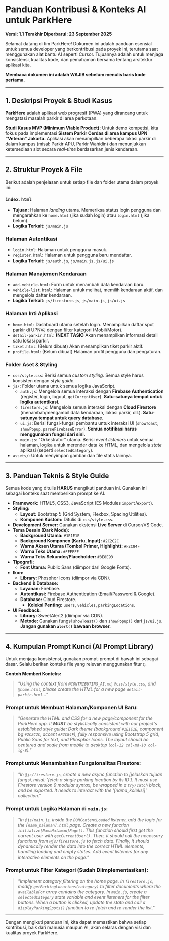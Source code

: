 # Panduan Kontribusi & Konteks AI untuk ParkHere

**Versi: 1.1**
**Terakhir Diperbarui: 23 September 2025**

Selamat datang di tim ParkHere! Dokumen ini adalah panduan esensial untuk semua developer yang berkontribusi pada proyek ini, terutama saat menggunakan alat bantu AI seperti Cursor. Tujuannya adalah untuk menjaga konsistensi, kualitas kode, dan pemahaman bersama tentang arsitektur aplikasi kita.

**Membaca dokumen ini adalah WAJIB sebelum menulis baris kode pertama.**

---

## 1. Deskripsi Proyek & Studi Kasus

**ParkHere** adalah aplikasi web progresif (PWA) yang dirancang untuk mengatasi masalah parkir di area perkotaan. 

**Studi Kasus MVP (Minimum Viable Product):** Untuk demo kompetisi, kita fokus pada implementasi **Sistem Parkir Cerdas di area kampus UPN "Veteran" Jakarta.** Aplikasi akan menampilkan beberapa lokasi parkir di dalam kampus (misal: Parkir APU, Parkir Wahidin) dan menunjukkan ketersediaan slot secara *real-time* berdasarkan jenis kendaraan.

---

## 2. Struktur Proyek & File

Berikut adalah penjelasan untuk setiap file dan folder utama dalam proyek ini:

### `index.html`
- **Tujuan:** Halaman *landing* utama. Memeriksa status login pengguna dan mengarahkan ke `home.html` (jika sudah login) atau `login.html` (jika belum).
- **Logika Terkait:** `js/main.js`

### Halaman Autentikasi
- `login.html`: Halaman untuk pengguna masuk.
- `register.html`: Halaman untuk pengguna baru mendaftar.
- **Logika Terkait:** `js/auth.js`, `js/main.js`, `js/ui.js`

### Halaman Manajemen Kendaraan
- `add-vehicle.html`: Form untuk menambah data kendaraan baru.
- `vehicle-list.html`: Halaman untuk melihat, memilih kendaraan aktif, dan mengelola daftar kendaraan.
- **Logika Terkait:** `js/firestore.js`, `js/main.js`, `js/ui.js`

### Halaman Inti Aplikasi
- `home.html`: Dashboard utama setelah login. Menampilkan daftar spot parkir di UPNVJ dengan filter kategori (Mobil/Motor).
- `detail-parkir.html`: **(NEXT TASK)** Akan menampilkan informasi detail satu lokasi parkir.
- `tiket.html`: (Belum dibuat) Akan menampilkan tiket parkir aktif.
- `profile.html`: (Belum dibuat) Halaman profil pengguna dan pengaturan.

### Folder Aset & Styling
- `css/style.css`: Berisi semua *custom styling*. Semua style harus konsisten dengan *style guide*.
- `js/`: Folder utama untuk semua logika JavaScript.
  - `auth.js`: Mengelola semua interaksi dengan **Firebase Authentication** (register, login, logout, `getCurrentUser`). **Satu-satunya tempat untuk logika autentikasi.**
  - `firestore.js`: Mengelola semua interaksi dengan **Cloud Firestore** (menambah/mengambil data kendaraan, lokasi parkir, dll.). **Satu-satunya tempat untuk query database.**
  - `ui.js`: Berisi fungsi-fungsi pembantu untuk interaksi UI (`showToast`, `showPopup`, `parseFirebaseError`). **Semua notifikasi harus menggunakan fungsi dari sini.**
  - `main.js`: "Orkestrator" utama. Berisi *event listeners* untuk semua halaman, logika untuk merender data ke HTML, dan mengelola *state* aplikasi (seperti `selectedCategory`).
- `assets/`: Untuk menyimpan gambar dan file statis lainnya.

---

## 3. Panduan Teknis & Style Guide

Semua kode yang ditulis **HARUS** mengikuti panduan ini. Gunakan ini sebagai konteks saat memberikan prompt ke AI.

- **Framework:** HTML5, CSS3, JavaScript (ES Modules `import`/`export`).
- **Styling:**
  - **Layout:** Bootstrap 5 (Grid System, Flexbox, Spacing Utilities).
  - **Komponen Kustom:** Ditulis di `css/style.css`.
- **Development Server:** Gunakan ekstensi **Live Server** di Cursor/VS Code.
- **Tema Desain (Dark Mode):**
  - **Background Utama:** `#1E1E1E`
  - **Background Komponen (Kartu, Input):** `#2C2C2C`
  - **Warna Aksen Utama (Tombol Primer, Highlight):** `#F2C84F`
  - **Warna Teks Utama:** `#FFFFFF`
  - **Warna Teks Sekunder/Placeholder:** `#8E8E93`
- **Tipografi:**
  - **Font Utama:** Public Sans (diimpor dari Google Fonts).
- **Ikon:**
  - **Library:** Phosphor Icons (diimpor via CDN).
- **Backend & Database:**
  - **Layanan:** Firebase.
  - **Autentikasi:** Firebase Authentication (Email/Password & Google).
  - **Database:** Cloud Firestore.
    - **Koleksi Penting:** `users`, `vehicles`, `parkingLocations`.
- **UI Feedback:**
  - **Library:** SweetAlert2 (diimpor via CDN).
  - **Metode:** Gunakan fungsi `showToast()` dan `showPopup()` dari `js/ui.js`. **Jangan gunakan `alert()` bawaan browser.**

---

## 4. Kumpulan Prompt Kunci (AI Prompt Library)

Untuk menjaga konsistensi, gunakan prompt-prompt di bawah ini sebagai dasar. Selalu berikan konteks file yang relevan menggunakan fitur `@`.

**Contoh Memberi Konteks:**
> _"Using the context from `@CONTRIBUTING_AI.md`, `@css/style.css`, and `@home.html`, please create the HTML for a new page `detail-parkir.html`..."_

### **Prompt untuk Membuat Halaman/Komponen UI Baru:**
> _"Generate the HTML and CSS for a new page/component for the ParkHere app. It **MUST** be stylistically consistent with our project's established style guide: Dark theme (background `#1E1E1E`, component bg `#2C2C2C`, accent `#F2C84F`), fully responsive using Bootstrap 5 grid, Public Sans for text, and Phosphor Icons. The layout should be centered and scale from mobile to desktop (`col-12 col-md-10 col-lg-8`)."_

### **Prompt untuk Menambahkan Fungsionalitas Firestore:**
> _"In `@js/firestore.js`, create a new async function to [jelaskan tujuan fungsi, misal: 'fetch a single parking location by its ID']. It must use Firestore version 9 modular syntax, be wrapped in a `try/catch` block, and be exported. It needs to interact with the '[nama_koleksi]' collection."_

### **Prompt untuk Logika Halaman di `main.js`:**
> _"In `@js/main.js`, inside the `DOMContentLoaded` listener, add the logic for the `[nama_halaman].html` page. Create a new function `initialize[NamaHalaman]Page()`. This function should first get the current user with `getCurrentUser()`. Then, it should call the necessary functions from `@js/firestore.js` to fetch data. Finally, it should dynamically render the data into the correct HTML elements, handling loading and empty states. Add event listeners for any interactive elements on the page."_

### **Prompt untuk Filter Kategori (Sudah Diimplementasikan):**
> _"Implement category filtering on the home page. In `firestore.js`, modify `getParkingLocations(category)` to filter documents where the `availableFor` array contains the category. In `main.js`, create a `selectedCategory` state variable and event listeners for the filter buttons. When a button is clicked, update the state and call a `displayParkingSpots()` function to re-fetch and re-render the list."_

---

Dengan mengikuti panduan ini, kita dapat memastikan bahwa setiap kontribusi, baik dari manusia maupun AI, akan selaras dengan visi dan kualitas proyek ParkHere.